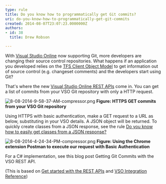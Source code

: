 ```yaml
---
type: rule
title: Do you know how to programmatically get Git commits?
uri: do-you-know-how-to-programmatically-get-git-commits
created: 2014-08-07T23:07:23.0000000Z
authors:
- id: 38
  title: Drew Robson

---
```


 
​​​​​​​​With [Visual Studio Online](http&#58;//www.visualstudio.com/) now supporting Git, ​​​​more developers are changing their source control repositories. What happens if an application you developed relies on the [TFS Client Object Model](http&#58;//msdn.microsoft.com/en-us/library/bb130146.aspx) to get information out of source control (e.g. changeset comments) and the developers start using Git?​
 
That's where the new [Visual Studio Online REST APIs](http&#58;//www.visualstudio.com/en-us/integrate/reference/reference-vso-overview-vsi.aspx) come in. You can get a list of commits from your VSO Git repository with only a HTTP request.​



![8-08-2014-9-58-37-AM-compressor.png](/TFS/RulesToBetterVersionControlWithGit/PublishingImages/Pages/Do-you-know-how-to-programmatically-get-Git-commits/8-08-2014-9-58-37-AM-compressor.png)
**Figure: HTTPS GET commits from your VSO Git repository**



​Using H​TTPS with basic authentication, make a GET request to a URL as below, substituting in your VSO details. A JSON object will be returned. To quickly create classes from a JSON response, see the rule [Do you know how to easily get classes from a JSON response?](/SoftwareDevelopment/RulesToBetterWebAPI/Pages/Do-you-know-how-to-easily-get-classes-from-a-JSON-response.aspx)



![8-08-2014-4-24-34-PM-compressor.png](/TFS/RulesToBetterVersionControlWithGit/PublishingImages/Pages/Do-you-know-how-to-programmatically-get-Git-commits/8-08-2014-4-24-34-PM-compressor.png)
**Figure: Using the Chrome extension Postman to execute our request with Basic Authentication**



​For a C# implementation, see this blog post Getting Git Commits with the VSO REST API​.​

(This is based on [Get started with the REST APIs](http&#58;//www.visualstudio.com/en-us/integrate/get-started/get-started-rest-basics-vsi.aspx) and [VSO Integration Reference](http&#58;//www.visualstudio.com/integrate/reference/reference-vso-git-overview-vsi))​

